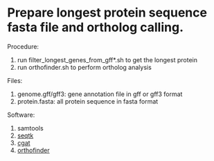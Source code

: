 # Prepare longest protein sequence fasta file and ortholog calling.

Procedure:
1. run filter_longest_genes_from_gff*.sh to get the longest protein
2. run orthofinder.sh to perform ortholog analysis

Files:
1. genome.gff/gff3: gene annotation file in gff or gff3 format
2. protein.fasta: all protein sequence in fasta format

Software:
1. samtools
2. [seqtk](https://github.com/lh3/seqtk)
3. [cgat](https://github.com/cgat-developers/cgat-apps)
4. [orthofinder](https://github.com/davidemms/OrthoFinder)
